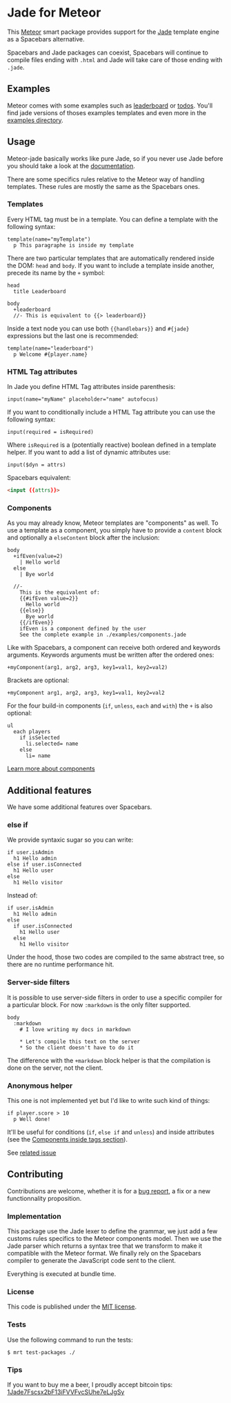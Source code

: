 # Jade for Meteor

This [Meteor](https://www.meteor.com/) smart package provides support for
the [Jade](http://jade-lang.com/) template engine as a Spacebars alternative.

Spacebars and Jade packages can coexist, Spacebars will continue to compile files
ending with `.html` and Jade will take care of those ending with `.jade`.

## Examples

Meteor comes with some examples such as
[leaderboard](https://www.meteor.com/examples/leaderboard) or
[todos](https://www.meteor.com/examples/todos). You'll find jade versions of
thoses examples templates and even more in the [examples directory](examples/).

## Usage

Meteor-jade basically works like pure Jade, so if you never use Jade before you
should take a look at the [documentation](http://jade-lang.com/reference/).

There are some specifics rules relative to the Meteor way of handling templates.
These rules are mostly the same as the Spacebars ones.

### Templates

Every HTML tag must be in a template. You can define a template with the
following syntax:

```jade
template(name="myTemplate")
  p This paragraphe is inside my template
```

There are two particular templates that are automatically rendered inside the
DOM: `head` and `body`. If you want to include a template inside another,
precede its name by the `+` symbol:

```jade
head
  title Leaderboard

body
  +leaderboard
  //- This is equivalent to {{> leaderboard}}
```

Inside a text node you can use both `{{handlebars}}` and `#{jade}` expressions
but the last one is recommended:

```jade
template(name="leaderboard")
  p Welcome #{player.name}
```

### HTML Tag attributes

In Jade you define HTML Tag attributes inside parenthesis:

```jade
input(name="myName" placeholder="name" autofocus)
```

If you want to conditionally include a HTML Tag attribute you can use the
following syntax:

```jade
input(required = isRequired)
```

Where `isRequired` is a (potentially reactive) boolean defined in a template
helper. If you want to add a list of dynamic attributes use:

```jade
input($dyn = attrs)
```

Spacebars equivalent:

```html
<input {{attrs}}>
```

### Components

As you may already know, Meteor templates are "components" as well. To use a
template as a component, you simply have to provide a `content` block and
optionally a `elseContent` block after the inclusion:

```jade
body
  +ifEven(value=2)
    | Hello world
  else
    | Bye world

  //-
    This is the equivalent of:
    {{#ifEven value=2}}
      Hello world
    {{else}}
      Bye world
    {{/ifEven}}
    ifEven is a component defined by the user
    See the complete example in ./examples/components.jade
```

Like with Spacebars, a component can receive both ordered and keywords
arguments. Keywords arguments must be written after the ordered ones:

```
+myComponent(arg1, arg2, arg3, key1=val1, key2=val2)
```

Brackets are optional:

```
+myComponent arg1, arg2, arg3, key1=val1, key2=val2
```

For the four build-in components (`if`, `unless`, `each` and `with`) the `+`
is also optional:

```jade
ul
  each players
    if isSelected
      li.selected= name
    else
      li= name
```

[Learn more about components](https://github.com/meteor/meteor/wiki/Using-Blaze#new-pattern-for-defining-custom-block-helpers)

## Additional features

We have some additional features over Spacebars.

### else if

We provide syntaxic sugar so you can write:

```jade
if user.isAdmin
  h1 Hello admin
else if user.isConnected
  h1 Hello user
else
  h1 Hello visitor
```

Instead of:

```jade
if user.isAdmin
  h1 Hello admin
else
  if user.isConnected
    h1 Hello user
  else
    h1 Hello visitor
```

Under the hood, those two codes are compiled to the same abstract tree, so there
are no runtime performance hit.

### Server-side filters

It is possible to use server-side filters in order to use a specific compiler
for a particular block. For now `:markdown` is the only filter supported.

```jade
body
  :markdown
    # I love writing my docs in markdown

    * Let's compile this text on the server
    * So the client doesn't have to do it
```

The difference with the `+markdown` block helper is that the compilation is done
on the server, not the client.

### Anonymous helper

This one is not implemented yet but I'd like to write such kind of things:

```jade
if player.score > 10
  p Well done!
```

It'll be useful for conditions (`if`, `else if` and `unless`) and inside
attributes (see the [Components inside tags section](#components-inside-tags)).

See [related issue](https://github.com/mquandalle/meteor-jade/issues/1)

## Contributing

Contributions are welcome, whether it is for a
[bug report](https://github.com/mquandalle/meteor-jade/issues/new), a fix or a
new functionnality proposition.

### Implementation

This package use the Jade lexer to define the grammar, we just add a few customs
rules specifics to the Meteor components model. Then we use the Jade parser
which returns a syntax tree that we transform to make it compatible with the
Meteor format. We finally rely on the Spacebars compiler to generate the
JavaScript code sent to the client.

Everything is executed at bundle time.

### License

This code is published under the [MIT license](LICENSE).

### Tests

Use the following command to run the tests:

```
$ mrt test-packages ./
```

### Tips

If you want to buy me a beer, I proudly accept bitcoin tips:
[1Jade7Fscsx2bF13iFVVFvcSUhe7eLJgSy](https://blockchain.info/address/1Jade7Fscsx2bF13iFVVFvcSUhe7eLJgSy)
